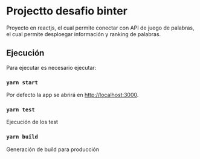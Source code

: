 # Projectto desafio binter

Proyecto en reactjs, el cual permite conectar con API de juego de palabras, el cual permite desploegar información y ranking de palabras. 

## Ejecución

Para ejecutar es necesario ejecutar:

### `yarn start`

Por defecto la app se abrirá en [http://localhost:3000](http://localhost:3000).

### `yarn test`

Ejecución de los test

### `yarn build`

Generación de build para producción
